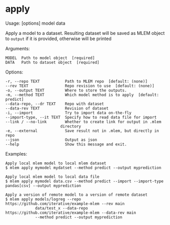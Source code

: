 # apply
Usage:  [options] model data

Apply a model to a dataset. Resulting dataset will be saved as MLEM object
	to `output` if it is provided, otherwise will be printed

Arguments:

	MODEL  Path to model object  [required]
	DATA   Path to dataset object  [required]

Options:

	-r, --repo TEXT           Path to MLEM repo  [default: (none)]
	--rev TEXT                Repo revision to use  [default: (none)]
	-o, --output TEXT         Where to store the outputs.
	-m, --method TEXT         Which model method is to apply  [default: predict]
	--data-repo, --dr TEXT    Repo with dataset
	--data-rev TEXT           Revision of dataset
	-i, --import              Try to import data on-the-fly
	--import-type, --it TEXT  Specify how to read data file for import
	--link / --no-link        Whether to create link for output in .mlem
                            directory
	-e, --external            Save result not in .mlem, but directly in repo
	--json                    Output as json
	--help                    Show this message and exit.

Examples:

    Apply local mlem model to local mlem dataset
    $ mlem apply mymodel mydatset --method predict --output myprediction

    Apply local mlem model to local data file
    $ mlem apply mymodel data.csv --method predict --import --import-type pandas[csv] --output myprediction

    Apply a version of remote model to a version of remote dataset
    $ mlem apply models/logreg --repo https://github.com/iterative/example-mlem --rev main
                 data/test_x --data-repo https://github.com/iterative/example-mlem --data-rev main
                 --method predict --output myprediction